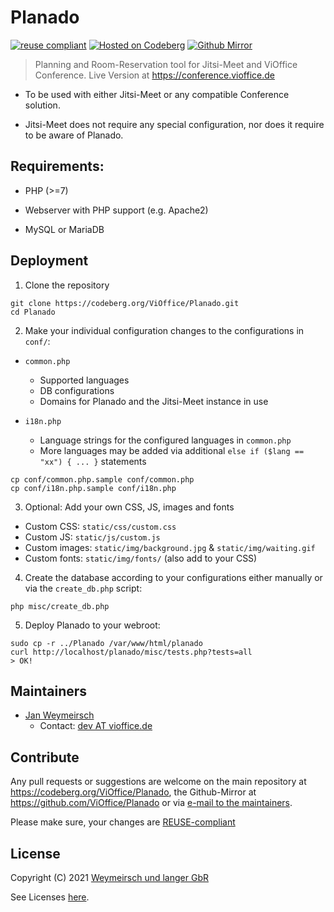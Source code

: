 # Planado

[![reuse compliant](https://reuse.software/badge/reuse-compliant.svg)](https://reuse.software/) [![Hosted on Codeberg](https://img.shields.io/badge/Codeberg-Main%20Repository-blue.svg)](https://codeberg.org/ViOffice/Planado) [![Github Mirror](https://img.shields.io/badge/Github-Mirror-blue.svg)](https://github.com/ViOffice/Planado)

> Planning and Room-Reservation tool for Jitsi-Meet and ViOffice Conference. Live Version at https://conference.vioffice.de

* To be used with either Jitsi-Meet or any compatible Conference solution.

* Jitsi-Meet does not require any special configuration, nor does it require to be aware of Planado.

## Requirements:

* PHP (>=7)

* Webserver with PHP support (e.g. Apache2)

* MySQL or MariaDB

## Deployment

1. Clone the repository

```
git clone https://codeberg.org/ViOffice/Planado.git 
cd Planado
```

2. Make your individual configuration changes to the configurations in `conf/`:

* `common.php`
    * Supported languages
    * DB configurations
    * Domains for Planado and the Jitsi-Meet instance in use

* `i18n.php`
    * Language strings for the configured languages in `common.php`
    * More languages may be added via additional `else if ($lang == "xx") { ... }` statements

```
cp conf/common.php.sample conf/common.php
cp conf/i18n.php.sample conf/i18n.php
```

3. Optional: Add your own CSS, JS, images and fonts

* Custom CSS: `static/css/custom.css`
* Custom JS: `static/js/custom.js`
* Custom images: `static/img/background.jpg` & `static/img/waiting.gif`
* Custom fonts: `static/img/fonts/` (also add to your CSS)

4. Create the database according to your configurations either manually or via the `create_db.php` script:

```
php misc/create_db.php
```

5. Deploy Planado to your webroot:

```
sudo cp -r ../Planado /var/www/html/planado
curl http://localhost/planado/misc/tests.php?tests=all
> OK!
```

## Maintainers

* [Jan Weymeirsch](https://jan.weymeirs.ch)
    * Contact: [dev AT vioffice.de](mailto:dev<AT>vioffice<DOT>de)

## Contribute

Any pull requests or suggestions are welcome on the main repository at <https://codeberg.org/ViOffice/Planado>, the Github-Mirror at <https://github.com/ViOffice/Planado> or via [e-mail to the maintainers](#maintainers).

Please make sure, your changes are [REUSE-compliant](https://github.com/fsfe/reuse-tool)

## License

Copyright (C) 2021 [Weymeirsch und langer GbR](mailto:info<AT>vioffice<DOT>de)

See Licenses [here](/LICENSES).
